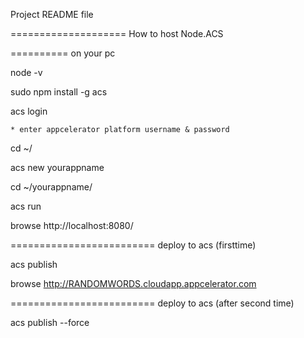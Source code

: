 Project README file


====================
How to host Node.ACS


==========
on your pc

node -v

sudo npm install -g acs 

acs login

	* enter appcelerator platform username & password

cd ~/

acs new yourappname

cd ~/yourappname/

acs run

browse http://localhost:8080/

=========================
deploy to acs (firsttime)

acs publish

browse http://RANDOMWORDS.cloudapp.appcelerator.com


=========================
deploy to acs (after second time)

acs publish --force

